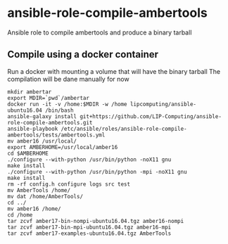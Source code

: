 # ansible-role-compile-ambertools

Ansible role to compile ambertools and produce a binary tarball

## Compile using a docker container

Run a docker with mounting a volume that will have the binary tarball
The compilation will be dane manually for now

```
mkdir ambertar
export MDIR=`pwd`/ambertar
docker run -it -v /home:$MDIR -w /home lipcomputing/ansible-ubuntu16.04 /bin/bash
ansible-galaxy install git+https://github.com/LIP-Computing/ansible-role-compile-ambertools.git
ansible-playbook /etc/ansible/roles/ansible-role-compile-ambertools/tests/ambertools.yml
mv amber16 /usr/local/
export AMBERHOME=/usr/local/amber16
cd $AMBERHOME
./configure --with-python /usr/bin/python -noX11 gnu
make install
./configure --with-python /usr/bin/python -mpi -noX11 gnu
make install
rm -rf config.h configure logs src test
mv AmberTools /home/
mv dat /home/AmberTools/
cd ../
mv amber16 /home/
cd /home
tar zcvf amber17-bin-nompi-ubuntu16.04.tgz amber16-nompi
tar zcvf amber17-bin-mpi-ubuntu16.04.tgz amber16-mpi
tar zcvf amber17-examples-ubuntu16.04.tgz AmberTools
```
